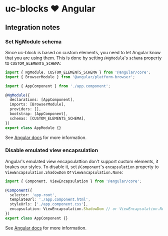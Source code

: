 # uc-blocks ❤️ Angular

## Integration notes

### Set NgModule schema

Since uc-block is based on custom elements, you need to let Angular know that you are using them.
This is done by setting `@NgModule`'s `schema` property to `CUSTOM_ELEMENTS_SCHEMA`:

```typescript
import { NgModule, CUSTOM_ELEMENTS_SCHEMA } from '@angular/core';
import { BrowserModule } from '@angular/platform-browser';

import { AppComponent } from './app.component';

@NgModule({
  declarations: [AppComponent],
  imports: [BrowserModule],
  providers: [],
  bootstrap: [AppComponent],
  schemas: [CUSTOM_ELEMENTS_SCHEMA],
})
export class AppModule {}
```

See [Angular docs](https://angular.io/api/core/NgModule#schemas) for more information.

### Disable emulated view encapsulation

Angular's emulated view encapsulattion don't support custom elements, it brakes our styles.
To disable it, set `@Component`'s `encapsulation` property to `ViewEncapsulation.ShadowDom` or `ViewEncapsulation.None`:

```typescript
import { Component, ViewEncapsulation } from '@angular/core';

@Component({
  selector: 'app-root',
  templateUrl: './app.component.html',
  styleUrls: ['./app.component.css'],
  encapsulation: ViewEncapsulation.ShadowDom // or ViewEncapsulation.None
})
export class AppComponent {}
```

See [Angular docs](https://angular.io/guide/view-encapsulation#view-encapsulation) for more information.
